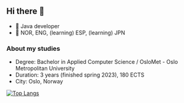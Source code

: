 ## Hi there 👋

- 💼 Java developer
- 💬 NOR, ENG, (learning) ESP, (learning) JPN
### About my studies
-  Degree: Bachelor in Applied Computer Science / OsloMet - Oslo Metropolitan University
-  Duration: 3 years (finished spring 2023), 180 ECTS
-  City: Oslo, Norway

[![Top Langs](https://github-readme-stats.vercel.app/api/top-langs/?username=ennyli)](https://github.com/ennyli/github-readme-stats)
